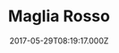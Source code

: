 ---
date: 2017-05-29T08:19:17.000Z
title: Maglia Rosso
latitude: 52.19020828674799
longitude: 0.7234411384232506
url: http://www.magliarosso.co.uk
category: checkin
---